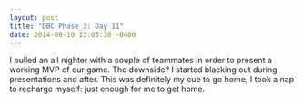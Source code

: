 ```yaml
---
layout: post
title: "DBC Phase_3: Day 11"
date: 2014-08-19 13:05:38 -0400
---
```


I pulled an all nighter with a couple of teammates in order to present a working MVP of our game. The downside? I started blacking out during presentations and after. This was definitely my cue to go home; I took a nap to recharge myself: just enough for me to get home.